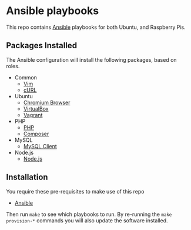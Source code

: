 # Ansible playbooks

This repo contains [Ansible](https://docs.ansible.com) playbooks for both Ubuntu, and Raspberry Pis.

## Packages Installed

The Ansible configuration will install the following packages, based on roles.

- Common
  - [Vim](<https://en.wikipedia.org/wiki/Vim_(text_editor)>)
  - [cURL](https://curl.haxx.se/)
- Ubuntu
  - [Chromium Browser](https://www.chromium.org/Home)
  - [VirtualBox](https://www.virtualbox.org/)
  - [Vagrant](https://www.vagrantup.com/)
- PHP
  - [PHP](http://php.net/)
  - [Composer](https://getcomposer.org/)
- MySQL
  - [MySQL Client](http://dev.mysql.com/doc/refman/5.7/en/mysql.html)
- Node.js
  - [Node.js](https://nodejs.org/en/)

## Installation

You require these pre-requisites to make use of this repo

- [Ansible](https://docs.ansible.com/ansible/latest/installation_guide/index.html)

Then run `make` to see which playbooks to run. By re-running the `make provision-*` commands you will also update the software installed.
